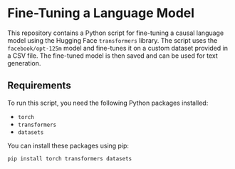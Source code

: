 # Fine-Tuning a Language Model 

This repository contains a Python script for fine-tuning a causal language model using the Hugging Face `transformers` library. The script uses the `facebook/opt-125m` model and fine-tunes it on a custom dataset provided in a CSV file. The fine-tuned model is then saved and can be used for text generation.

## Requirements

To run this script, you need the following Python packages installed:

- `torch`
- `transformers`
- `datasets`

You can install these packages using pip:

```bash
pip install torch transformers datasets
